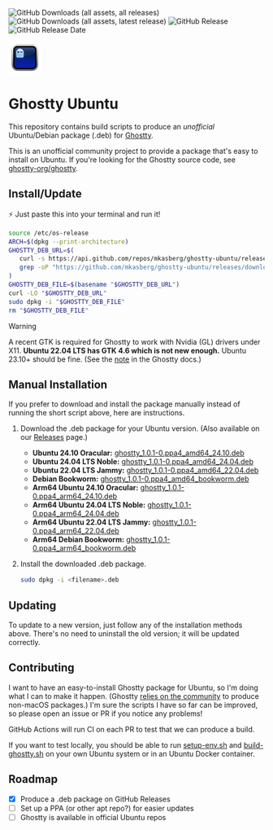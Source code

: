 
![GitHub Downloads (all assets, all releases)](https://img.shields.io/github/downloads/mkasberg/ghostty-ubuntu/total)
![GitHub Downloads (all assets, latest release)](https://img.shields.io/github/downloads/mkasberg/ghostty-ubuntu/latest/total)
![GitHub Release](https://img.shields.io/github/v/release/mkasberg/ghostty-ubuntu)
![GitHub Release Date](https://img.shields.io/github/release-date/mkasberg/ghostty-ubuntu)

![Ghostty Logo](ghostty-logo.png)

# Ghostty Ubuntu

This repository contains build scripts to produce an _unofficial_ Ubuntu/Debian
package (.deb) for [Ghostty](https://ghostty.org).

This is an unofficial community project to provide a package that's easy to
install on Ubuntu. If you're looking for the Ghostty source code, see
[ghostty-org/ghostty](https://github.com/ghostty-org/ghostty).

## Install/Update

:zap: Just paste this into your terminal and run it!

```sh
source /etc/os-release
ARCH=$(dpkg --print-architecture)
GHOSTTY_DEB_URL=$(
   curl -s https://api.github.com/repos/mkasberg/ghostty-ubuntu/releases/latest | \
   grep -oP "https://github.com/mkasberg/ghostty-ubuntu/releases/download/[^\s/]+/ghostty_[^\s/_]+_${ARCH}_${VERSION_ID}.deb"
)
GHOSTTY_DEB_FILE=$(basename "$GHOSTTY_DEB_URL")
curl -LO "$GHOSTTY_DEB_URL"
sudo dpkg -i "$GHOSTTY_DEB_FILE"
rm "$GHOSTTY_DEB_FILE"
```

> [!WARNING]
> A recent GTK is required for Ghostty to work with Nvidia (GL) drivers under
> X11. **Ubuntu 22.04 LTS has GTK 4.6 which is not new enough.** Ubuntu 23.10+ should be fine. (See the
> [note](https://ghostty.org/docs/install/build#debian-and-ubuntu) in the
> Ghostty docs.)

## Manual Installation

If you prefer to download and install the package manually instead of running the short script above, here are instructions.

1. Download the .deb package for your Ubuntu version. (Also available on our [Releases](https://github.com/mkasberg/ghostty-ubuntu/releases) page.)
   - **Ubuntu 24.10 Oracular:** [ghostty_1.0.1-0.ppa4_amd64_24.10.deb](https://github.com/mkasberg/ghostty-ubuntu/releases/download/1.0.1-0-ppa4/ghostty_1.0.1-0.ppa4_amd64_24.10.deb)
   - **Ubuntu 24.04 LTS Noble:** [ghostty_1.0.1-0.ppa4_amd64_24.04.deb](https://github.com/mkasberg/ghostty-ubuntu/releases/download/1.0.1-0-ppa4/ghostty_1.0.1-0.ppa4_amd64_24.04.deb)
   - **Ubuntu 22.04 LTS Jammy:** [ghostty_1.0.1-0.ppa4_amd64_22.04.deb](https://github.com/mkasberg/ghostty-ubuntu/releases/download/1.0.1-0-ppa4/ghostty_1.0.1-0.ppa4_amd64_22.04.deb)
   - **Debian Bookworm:** [ghostty_1.0.1-0.ppa4_amd64_bookworm.deb](https://github.com/mkasberg/ghostty-ubuntu/releases/download/1.0.1-0-ppa4/ghostty_1.0.1-0.ppa4_amd64_bookworm.deb)
   - **Arm64 Ubuntu 24.10 Oracular:** [ghostty_1.0.1-0.ppa4_arm64_24.10.deb](https://github.com/mkasberg/ghostty-ubuntu/releases/download/1.0.1-0-ppa4/ghostty_1.0.1-0.ppa4_arm64_24.10.deb)
   - **Arm64 Ubuntu 24.04 LTS Noble:** [ghostty_1.0.1-0.ppa4_arm64_24.04.deb](https://github.com/mkasberg/ghostty-ubuntu/releases/download/1.0.1-0-ppa4/ghostty_1.0.1-0.ppa4_arm64_24.04.deb)
   - **Arm64 Ubuntu 22.04 LTS Jammy:** [ghostty_1.0.1-0.ppa4_arm64_22.04.deb](https://github.com/mkasberg/ghostty-ubuntu/releases/download/1.0.1-0-ppa4/ghostty_1.0.1-0.ppa4_arm64_22.04.deb)
   - **Arm64 Debian Bookworm:** [ghostty_1.0.1-0.ppa4_arm64_bookworm.deb](https://github.com/mkasberg/ghostty-ubuntu/releases/download/1.0.1-0-ppa4/ghostty_1.0.1-0.ppa4_arm64_bookworm.deb)
2. Install the downloaded .deb package.

   ```sh
   sudo dpkg -i <filename>.deb
   ```
## Updating

To update to a new version, just follow any of the installation methods above. There's no need to uninstall the old version; it will be updated correctly.

## Contributing

I want to have an easy-to-install Ghostty package for Ubuntu, so I'm doing what
I can to make it happen. (Ghostty [relies on the
community](https://ghostty.org/docs/install/binary) to produce non-macOS
packages.) I'm sure the scripts I have so far can be improved, so please open an
issue or PR if you notice any problems!

GitHub Actions will run CI on each PR to test that we can produce a build.

If you want to test locally, you should be able to run
[setup-env.sh](https://github.com/mkasberg/ghostty-ubuntu/blob/main/setup-env.sh)
and
[build-ghostty.sh](https://github.com/mkasberg/ghostty-ubuntu/blob/main/build-ghostty.sh)
on your own Ubuntu system or in an Ubuntu Docker container.

## Roadmap

- [x] Produce a .deb package on GitHub Releases
- [ ] Set up a PPA (or other apt repo?) for easier updates
- [ ] Ghostty is available in official Ubuntu repos
